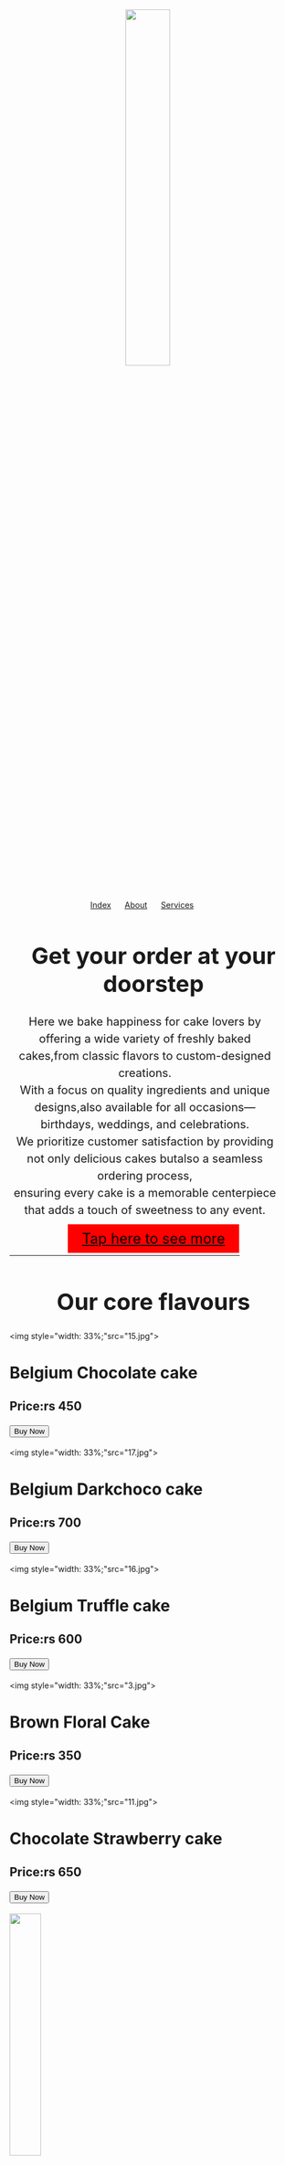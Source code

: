 <div style="text-align:center;margin-right:20px;"><img style="width: 40%;"src="logo741.png"></div>

<div style="text-align:center;margin-right:20px;">
<a style="padding-right:20px;"<a href="index.html">Index</a>
<a style="padding-right:20px;"<a href="about.html">About</a>
<a style="padding-right:20px;"<a href="services.html">Services</a>
</div>

<h1 style="font-size:40px; text-align:center;">Get your order at your doorstep</h1>

<p style="font-size:20px; text-align:center; line-height: 30px; margin-right:30px;">Here we bake happiness for cake lovers by offering a wide variety of freshly baked cakes,from classic flavors to custom-designed creations.<br>
With a focus on quality ingredients and unique designs,also available for all occasions—birthdays, weddings, and celebrations.<br>
We prioritize customer satisfaction by providing not only delicious cakes butalso a seamless ordering process,<br>
ensuring every cake is a memorable centerpiece that adds a touch of sweetness to any event.</p>


<div style="text-align:center;"><a style="font-size:25px; background-color: red; padding: 10px 25px 10px 25px; color: black;" href="https://www.google.com/">Tap here to see more</a></div>

<hr style="width: 80%;">

<h1 style="font-size:40px; text-align:center;">Our core flavours</h1>


<img style="width: 33%;"src="15.jpg">
    <div>
        <h1>Belgium Chocolate cake</h1>
        <h2>Price:rs 450</p>
        <button onclick="buyNow('Belgium chocolate cake',450)">Buy Now</button>
    </div>
<img style="width: 33%;"src="17.jpg">
    <div>
        <h1>Belgium Darkchoco cake</h1>
        <h2>Price:rs 700</p>
        <button onclick="buyNow('Belgium darkchoco cake',700)">Buy Now</button>
    </div>
<img style="width: 33%;"src="16.jpg">
    <div>
        <h1>Belgium Truffle cake</h1>
        <h2>Price:rs 600</p>
        <button onclick="buyNow('Belgium truffle cake',600)">Buy Now</button>
    </div>
<img style="width: 33%;"src="3.jpg">
    <div>
        <h1>Brown Floral Cake</h1>
        <h2>Price:rs 350</p>
        <button onclick="buyNow('Brown Floral Cake',350)">Buy Now</button>
    </div>
<img style="width: 33%;"src="11.jpg">
<div>
        <h1>Chocolate Strawberry cake</h1> 
        <h2>Price:rs 650</p>
        <button onclick="buyNow('Chocolate Cake',650)">Buy Now</button>
    </div>
<img style="width: 33%;"src="13.jpg">
    <div>
        <h1>Strawberry Crush Cake</h1>
        <h2>Price:rs 350</p>
        <button onclick="buyNow('Chocolate Cake',350)">Buy Now</button>
    </div>
<img style="width: 33%;"src="4.jpg">
    <div>
        <h1>Chocochip pastry</h1>
        <h2>Price:rs300</p>
        <button onclick="buyNow('Chocolate Cake',300)">Buy Now</button>
    </div>
<img style="width:30%;"src="9.jpg">
    <div>
        <h1>white forest pastry</h1>
        <h2>Price:rs300</p>
        <button onclick="buyNow('Chocolate Cake',300)">Buy Now</button>
    </div>
<img style="width: 33%;"src="10.jpg">
    <div>
        <h1>Black forest pastry</h1>
        <h2>Price:rs300</p>
        <button onclick="buyNow('Chocolate Cake',300)">Buy Now</button>
    </div>
<img style="width: 33%;"src="5.jpg">
    <div>
        <h1>Choose your flavour</h1>
        <h2>Customize your own cakes</p>
        <button onclick="buyNow">Buy Now</button>
    </div>
<img style="width: 33%;"src="6.jpg">
    <div>
        <h1>Fruit Cake</h1>
        <h2>Price:rs 700</p>
        <button onclick="buyNow('Fruit Cake',700)">Buy Now</button>
    </div>
<img style="width: 33%;"src="7.jpg">
    <div>
        <h1>Pastries and cakes you'll remember again & again</h1>
        <h2>Prices starting from:rs 150</p>
        <button onclick="buyNow">Buy Now</button>
    </div>

<h1 style="font-size:40px; text-align:center;">Services demo</h1>

<div style="text-align:center;">
<video src="video/cakers.mp4" controls />
</div>


